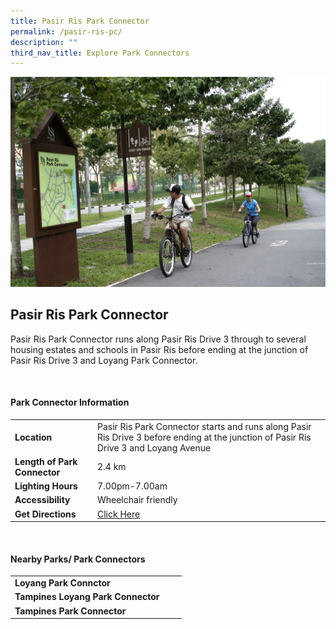 ```yaml
---
title: Pasir Ris Park Connector
permalink: /pasir-ris-pc/
description: ""
third_nav_title: Explore Park Connectors
---
```

![Pasir Ris Park Connector](/images/pasir%20ris%20pc.jfif)

## Pasir Ris Park Connector

Pasir Ris Park Connector runs along Pasir Ris Drive 3 through to several housing estates and schools in Pasir Ris before ending at the junction of Pasir Ris Drive 3 and Loyang Park Connector.

<br>

#### Park Connector Information

|  |  |  |
| -------- | -------- | -------- |
| **Location** | Pasir Ris Park Connector starts and runs along&nbsp;Pasir Ris Drive 3&nbsp;before ending at the&nbsp;junction of Pasir Ris Drive 3 and Loyang Avenue |  |
| **Length of Park Connector** | 2.4 km  |  |
| **Lighting Hours** | 7.00pm-7.00am | |
| **Accessibility** | Wheelchair friendly | |
| **Get Directions** |  [Click Here](https://www.onemap.gov.sg/v2/?lat=1.37071356741403&amp;lng=103.963861900528) | |

<br>


#### Nearby Parks/ Park Connectors

|   |  |  |
| -------- | -------- | -------- |
| **Loyang Park Connctor** | | |
| **Tampines Loyang Park Connector** | | |
| **Tampines Park Connector** | | |

